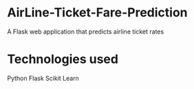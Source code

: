 # AirLine-Ticket-Fare-Prediction
A Flask web application that predicts airline ticket rates
# Technologies used
Python
Flask
Scikit Learn

